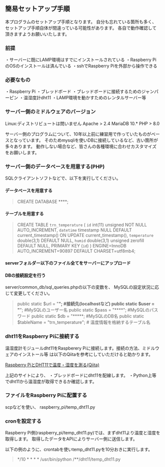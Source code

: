 ## 簡易セットアップ手順
本プログラムのセットアップ手順となります。
自分も忘れている箇所も多く、セットアップ手順自体が間違っている可能性があります。
各自で動作確認して頂きますようお願いいたします。

### 前提
・サーバーに既にLAMP環境はすでにインストールされている
・Raspberry PiのOSのインストールは済んでいる
・sshでRaspberry Piを外部から操作できる

### 必要なもの
・Raspberry Pi
・ブレッドボード
・ブレッドボードに接続するためのジャンパーピン
・温湿度計dht11
・LAMP環境を動かすためのレンタルサーバー等

### サーバー側のミドルウェアのバージョン
Linux:ディストリビュートは問いません
Apache > 2.4
MariaDB 10.*
PHP > 8.0

サーバー側のプログラムについて、10年以上前に練習用で作っていたものがベースとなっています。
そのためmysqliを使いDBに接続しているなど、古い箇所が多々あります。
動作しない場合など、皆さんの各種環境に合わせカスタマイズをお願いします。

### サーバー側のデータベースを用意する(PHP)
SQLクライアントソフトなどで、以下を実行してください。

#### データベースを用意する
> CREATE DATABASE ****;

#### テーブルを用意する
> CREATE TABLE `trn_temperature` (
`id` int(11) unsigned NOT NULL AUTO_INCREMENT,
`datetime` timestamp NULL DEFAULT current_timestamp() ON UPDATE current_timestamp(),
`temperature` double(3,1) DEFAULT NULL,
`humid` double(3,1) unsigned zerofill DEFAULT NULL,
PRIMARY KEY (`id`)
) ENGINE=InnoDB AUTO_INCREMENT=90897 DEFAULT CHARSET=utf8mb4;

#### serverフォルダー以下のファイル全てをサーバーにアップロード
#### DBの接続設定を行う
server/common_db/sql_queries.phpの以下の変数を、
MySQLの設定状況に応じて変更してください。

>public static $url = "****";  #接続先(localhostなど)
public static $user = "****";  #MySQLのユーザー名
public static $pass = "****";  #MySQLのパスワード
public static $db = "*****;    #MySQLのDB名
public static $tableName = "trn_temperature";  # 温度情報を格納するテーブル名


### dht11をRaspberry Piに接続する
温湿度計モジュールdht11をRaspberery Piに接続します。接続の方法、ミドルウェアのインストール等
は以下のQiitaを参考にしていただけると助かります。

[Raspberry PiとDHT11で温度・湿度を測る(Qiita)](https://qiita.com/mininobu/items/1ba0223af84be153b850)

上記のサイトにより、
・ブレッドボードにdht11を配線します。
・Python上等でdht11から温湿度が取得できるか確認します。

### ファイルをRaspberry Piに配置する
scpなどを使い、 raspberry_pi/temp_dht11.py

### cronを設定する
Raspberry Pi側(raspberry_pi/temp_dht11.py)では、まずdht11より温度と湿度を取得します。
取得したデータをAPIによりサーバー側に送信します。

以下の例のように、crontabを使いtemp_dht11.pyを10分おきに実行します。
> */10 * * * * /usr/bin/python /**/dht11/temp_dht11.py
